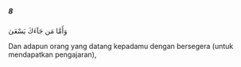 ##### 8

<span class="ayah">وَأَمَّا مَن جَآءَكَ يَسْعَىٰ</span>

<span class="ayah_translation">Dan adapun orang yang datang kepadamu dengan bersegera (untuk mendapatkan pengajaran),</span>

